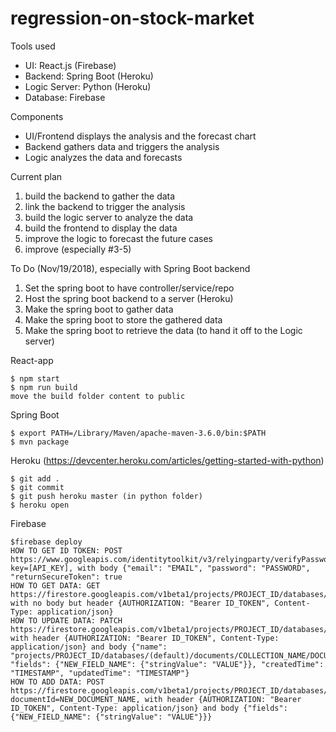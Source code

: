 # regression-on-stock-market

Tools used
* UI: React.js (Firebase)
* Backend: Spring Boot (Heroku)
* Logic Server: Python (Heroku)
* Database: Firebase

Components
- UI/Frontend displays the analysis and the forecast chart
- Backend gathers data and triggers the analysis
- Logic analyzes the data and forecasts


Current plan
1. build the backend to gather the data
2. link the backend to trigger the analysis
3. build the logic server to analyze the data
4. build the frontend to display the data
5. improve the logic to forecast the future cases
6. improve (especially #3-5)


To Do (Nov/19/2018), especially with Spring Boot backend
1. Set the spring boot to have controller/service/repo
2. Host the spring boot backend to a server (Heroku)
3. Make the spring boot to gather data
4. Make the spring boot to store the gathered data
5. Make the spring boot to retrieve the data (to hand it off to the Logic server)


React-app
```
$ npm start
$ npm run build
move the build folder content to public
```

Spring Boot
```
$ export PATH=/Library/Maven/apache-maven-3.6.0/bin:$PATH
$ mvn package
```

Heroku (https://devcenter.heroku.com/articles/getting-started-with-python)
```
$ git add .
$ git commit
$ git push heroku master (in python folder)
$ heroku open
```

Firebase
```
$firebase deploy
HOW TO GET ID TOKEN: POST https://www.googleapis.com/identitytoolkit/v3/relyingparty/verifyPassword?key=[API_KEY], with body {"email": "EMAIL", "password": "PASSWORD", "returnSecureToken": true
HOW TO GET DATA: GET https://firestore.googleapis.com/v1beta1/projects/PROJECT_ID/databases/(default)/documents/COLLECTION_NAME/DOCUMENT_NAME, with no body but header {AUTHORIZATION: "Bearer ID_TOKEN", Content-Type: application/json}
HOW TO UPDATE DATA: PATCH https://firestore.googleapis.com/v1beta1/projects/PROJECT_ID/databases/(default)/documents/COLLECTION_NAME/DOCUMENT_NAME, with header {AUTHORIZATION: "Bearer ID_TOKEN", Content-Type: application/json} and body {"name": "projects/PROJECT_ID/databases/(default)/documents/COLLECTION_NAME/DOCUMENT_NAME", "fields": {"NEW_FIELD_NAME": {"stringValue": "VALUE"}}, "createdTime": "TIMESTAMP", "updatedTime": "TIMESTAMP"}
HOW TO ADD DATA: POST https://firestore.googleapis.com/v1beta1/projects/PROJECT_ID/databases/(default)/documents/COLLECTION_NAME?documentId=NEW_DOCUMENT_NAME, with header {AUTHORIZATION: "Bearer ID_TOKEN", Content-Type: application/json} and body {"fields": {"NEW_FIELD_NAME": {"stringValue": "VALUE"}}}
```
